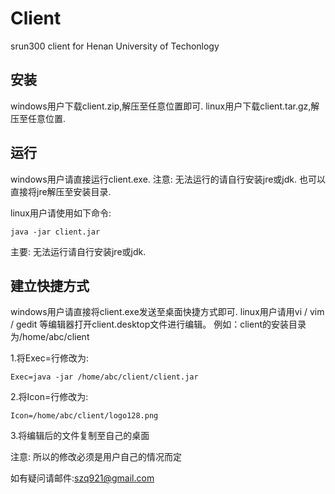 Client
=======

srun300 client for Henan University of Techonlogy<br>



安装
---------------------------
windows用户下载client.zip,解压至任意位置即可.
linux用户下载client.tar.gz,解压至任意位置.

运行
------------------------------
windows用户请直接运行client.exe.
注意: 无法运行的请自行安装jre或jdk. 也可以直接将jre解压至安装目录.

linux用户请使用如下命令: 
```
java -jar client.jar
```
主要: 无法运行请自行安装jre或jdk.

建立快捷方式
--------------------------------
windows用户请直接将client.exe发送至桌面快捷方式即可.
linux用户请用vi / vim / gedit 等编辑器打开client.desktop文件进行编辑。
例如：client的安装目录为/home/abc/client

1.将Exec=行修改为:
```
Exec=java -jar /home/abc/client/client.jar
```

2.将Icon=行修改为:
```
Icon=/home/abc/client/logo128.png
```

3.将编辑后的文件复制至自己的桌面

注意: 所以的修改必须是用户自己的情况而定


如有疑问请邮件:szq921@gmail.com
